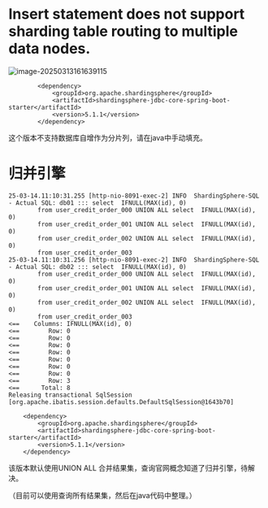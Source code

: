 

# Insert statement does not support sharding table routing to multiple data nodes.

![image-20250313161639115](https://blog.wenzhuo4657.org/img/image-20250313161639115.png)

```
        <dependency>
            <groupId>org.apache.shardingsphere</groupId>
            <artifactId>shardingsphere-jdbc-core-spring-boot-starter</artifactId>
            <version>5.1.1</version>
        </dependency>
```



这个版本不支持数据库自增作为分片列，请在java中手动填充。





# 归并引擎

```
25-03-14.11:10:31.255 [http-nio-8091-exec-2] INFO  ShardingSphere-SQL     - Actual SQL: db01 ::: select  IFNULL(MAX(id), 0)
        from user_credit_order_000 UNION ALL select  IFNULL(MAX(id), 0)
        from user_credit_order_001 UNION ALL select  IFNULL(MAX(id), 0)
        from user_credit_order_002 UNION ALL select  IFNULL(MAX(id), 0)
        from user_credit_order_003
25-03-14.11:10:31.256 [http-nio-8091-exec-2] INFO  ShardingSphere-SQL     - Actual SQL: db02 ::: select  IFNULL(MAX(id), 0)
        from user_credit_order_000 UNION ALL select  IFNULL(MAX(id), 0)
        from user_credit_order_001 UNION ALL select  IFNULL(MAX(id), 0)
        from user_credit_order_002 UNION ALL select  IFNULL(MAX(id), 0)
        from user_credit_order_003
<==    Columns: IFNULL(MAX(id), 0)
<==        Row: 0
<==        Row: 0
<==        Row: 0
<==        Row: 0
<==        Row: 0
<==        Row: 0
<==        Row: 0
<==        Row: 3
<==      Total: 8
Releasing transactional SqlSession [org.apache.ibatis.session.defaults.DefaultSqlSession@1643b70]

```



        <dependency>
            <groupId>org.apache.shardingsphere</groupId>
            <artifactId>shardingsphere-jdbc-core-spring-boot-starter</artifactId>
            <version>5.1.1</version>
        </dependency>
        


该版本默认使用UNION ALL 合并结果集，查询官网概念知道了归并引擎，待解决。

（目前可以使用查询所有结果集，然后在java代码中整理。）